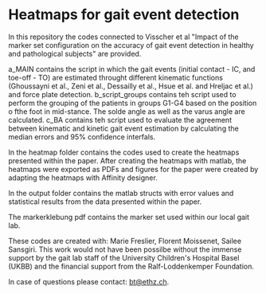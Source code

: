 # Heatmaps for gait event detection
In this repository the codes connected to Visscher et al "Impact of the marker set configuration on the accuracy of gait event detection in healthy and pathological subjects" are provided. 

a_MAIN contains the script in which the gait events (initial contact - IC, and toe-off - TO) are estimated throught different kinematic functions (Ghoussayni et al., Zeni et al., Dessailly et al., Hsue et al. and Hreljac et al.) and force plate detection.
b_script_groups contains teh script used to perform the grouping of the patients in groups G1-G4 based on the position o fthe foot in mid-stance. The solde angle as well as the varus angle are calculated.
c_BA contains teh script used to evaluate the agreement between kinematic and kinetic gait event estimation by calculating the median errors and 95% confidence interfals.

In the heatmap folder contains the codes used to create the heatmaps presented within the paper. After creating the heatmaps with matlab, the heatmaps were exported as PDFs and figures for the paper were created by adapting the heatmaps with Affinity designer.

In the output folder contains the matlab structs with error values and statistical results from the data presented within the paper.

The markerklebung pdf contains the marker set used within our local gait lab.

These codes are created with: Marie Freslier, Florent Moissenet, Sailee Sansgiri. This work would not have been possilbe without the immense support by the gait lab staff of the University Children's Hospital Basel (UKBB) and the financial support from the Ralf-Loddenkemper Foundation.

In case of questions please contact: bt@ethz.ch. 
